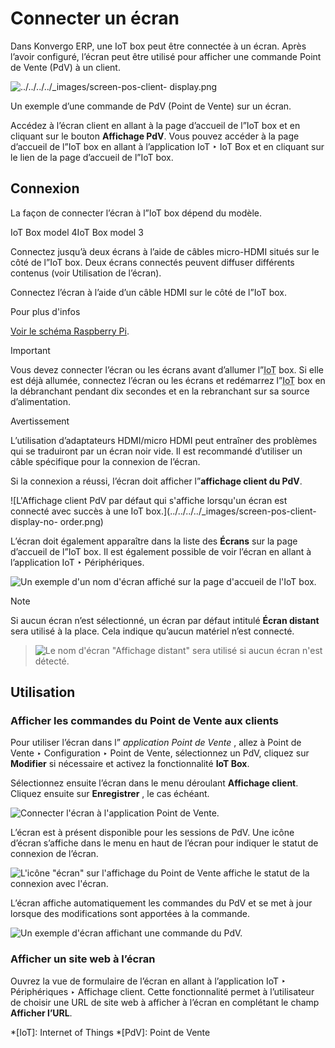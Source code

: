 # Connecter un écran

Dans Konvergo ERP, une IoT box peut être connectée à un écran. Après l’avoir
configuré, l’écran peut être utilisé pour afficher une commande Point de Vente
(PdV) à un client.

![../../../../_images/screen-pos-client-
display.png](../../../../_images/screen-pos-client-display.png)

Un exemple d’une commande de PdV (Point de Vente) sur un écran.

Accédez à l’écran client en allant à la page d’accueil de l”IoT box et en
cliquant sur le bouton **Affichage PdV**. Vous pouvez accéder à la page
d’accueil de l”IoT box en allant à l’application IoT ‣ IoT Box et en cliquant
sur le lien de la page d’accueil de l”IoT box.

## Connexion

La façon de connecter l’écran à l”IoT box dépend du modèle.

IoT Box model 4IoT Box model 3

Connectez jusqu’à deux écrans à l’aide de câbles micro-HDMI situés sur le côté
de l”IoT box. Deux écrans connectés peuvent diffuser différents contenus (voir
Utilisation de l’écran).

Connectez l’écran à l’aide d’un câble HDMI sur le côté de l”IoT box.

<div class="alert alert-secondary">
<p class="alert-title">
Pour plus d'infos</p><p><a href="../config/connect#iot-connect-schema"><span class="std std-ref">Voir le schéma Raspberry Pi</span></a>.</p>
</div> <div class="alert alert-warning">
<p class="alert-title">
Important</p><p>Vous devez connecter l’écran ou les écrans avant d’allumer l”<abbr title="Internet of Things">IoT</abbr> box. Si elle est déjà allumée, connectez l’écran ou les écrans et redémarrez l”<abbr title="Internet of Things">IoT</abbr> box en la débranchant pendant dix secondes et en la rebranchant sur sa source d’alimentation.</p>
</div> <div class="alert alert-warning">
<p class="alert-title">
Avertissement</p><p>L’utilisation d’adaptateurs HDMI/micro HDMI peut entraîner des problèmes qui se traduiront par un écran noir vide. Il est recommandé d’utiliser un câble spécifique pour la connexion de l’écran.</p>
</div>

Si la connexion a réussi, l’écran doit afficher l”**affichage client du PdV**.

![L'Affichage client PdV par défaut qui s'affiche lorsqu'un écran est connecté
avec succès à une IoT box.](../../../../_images/screen-pos-client-display-no-
order.png)

L’écran doit également apparaître dans la liste des **Écrans** sur la page
d’accueil de l”IoT box. Il est également possible de voir l’écran en allant à
l’application IoT ‣ Périphériques.

![Un exemple d'un nom d'écran affiché sur la page d'accueil de l'IoT
box.](../../../../_images/screen-screen-name-example.png) <div class="alert alert-primary">
<p class="alert-title">
Note</p><p>Si aucun écran n’est sélectionné, un écran par défaut intitulé <b>Écran distant</b> sera utilisé à la place. Cela indique qu’aucun matériel n’est connecté.</p>
<blockquote>
<div><img alt="Le nom d'écran &quot;Affichage distant&quot; sera utilisé si aucun écran n'est détecté." class="align-center" src="../../../../_images/screen-no-screen.png"/>
</div></blockquote>
</div>

## Utilisation

### Afficher les commandes du Point de Vente aux clients

Pour utiliser l’écran dans l” _application Point de Vente_ , allez à Point de
Vente ‣ Configuration ‣ Point de Vente, sélectionnez un PdV, cliquez sur
**Modifier** si nécessaire et activez la fonctionnalité **IoT Box**.

Sélectionnez ensuite l’écran dans le menu déroulant **Affichage client**.
Cliquez ensuite sur **Enregistrer** , le cas échéant.

![Connecter l'écran à l'application Point de
Vente.](../../../../_images/screen-pos-screen-config.png)

L’écran est à présent disponible pour les sessions de PdV. Une icône d’écran
s’affiche dans le menu en haut de l’écran pour indiquer le statut de connexion
de l’écran.

![L'icône "écran" sur l'affichage du Point de Vente affiche le statut de la
connexion avec l'écran.](../../../../_images/screen-pos-icon.png)

L’écran affiche automatiquement les commandes du PdV et se met à jour lorsque
des modifications sont apportées à la commande.

![Un exemple d'écran affichant une commande du
PdV.](../../../../_images/screen-pos-client-display.png)

### Afficher un site web à l’écran

Ouvrez la vue de formulaire de l’écran en allant à l’application IoT ‣
Périphériques ‣ Affichage client. Cette fonctionnalité permet à l’utilisateur
de choisir une URL de site web à afficher à l’écran en complétant le champ
**Afficher l’URL**.

  *[IoT]: Internet of Things
  *[PdV]: Point de Vente

